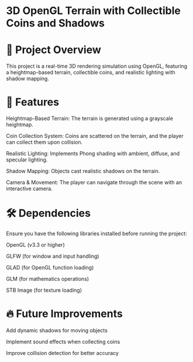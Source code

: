 # 3D OpenGL Terrain with Collectible Coins and Shadows

# 📌 Project Overview

This project is a real-time 3D rendering simulation using OpenGL, featuring a heightmap-based terrain, collectible coins, and realistic lighting with shadow mapping.

# 🚀 Features

Heightmap-Based Terrain: The terrain is generated using a grayscale heightmap.

Coin Collection System: Coins are scattered on the terrain, and the player can collect them upon collision.

Realistic Lighting: Implements Phong shading with ambient, diffuse, and specular lighting.

Shadow Mapping: Objects cast realistic shadows on the terrain.

Camera & Movement: The player can navigate through the scene with an interactive camera.

# 🛠️ Dependencies

Ensure you have the following libraries installed before running the project:

OpenGL (v3.3 or higher)

GLFW (for window and input handling)

GLAD (for OpenGL function loading)

GLM (for mathematics operations)

STB Image (for texture loading)

# 🔥 Future Improvements

Add dynamic shadows for moving objects

Implement sound effects when collecting coins

Improve collision detection for better accuracy
